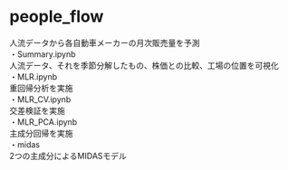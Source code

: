 # people_flow
人流データから各自動車メーカーの月次販売量を予測  
・Summary.ipynb  
 人流データ、それを季節分解したもの、株価との比較、工場の位置を可視化  
・MLR.ipynb  
 重回帰分析を実施  
・MLR_CV.ipynb  
 交差検証を実施  
・MLR_PCA.ipynb  
 主成分回帰を実施  
・midas  
 2つの主成分によるMIDASモデル
